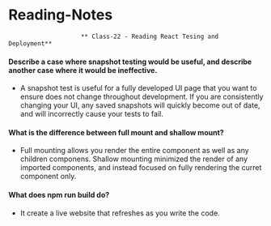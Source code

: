 # Reading-Notes

                        ** Class-22 - Reading React Tesing and Deployment**



#### Describe a case where snapshot testing would be useful, and describe another case where it would be ineffective.

* A snapshot test is useful for a fully developed UI page that you want to ensure does not change throughout development. If you are consistently changing your UI, any saved snapshots will quickly become out of date, and will incorrectly cause your tests to fail.

#### What is the difference between full mount and shallow mount?

* Full mounting allows you render the  entire component as well as any children componens. Shallow mounting minimized the render of any imported components, and instead focused on fully rendering the curret component only.

#### What does npm run build do?

* It create a live website that refreshes as you write the code.
